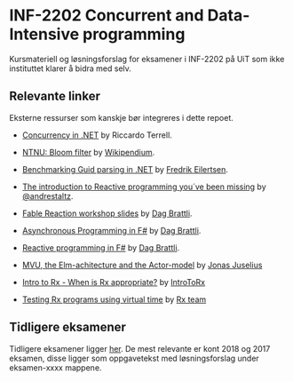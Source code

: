 # INF-2202 Concurrent and Data-Intensive programming

Kursmateriell og løsningsforslag for eksamener i INF-2202 på UiT som ikke instituttet klarer å bidra med selv.

## Relevante linker

Eksterne ressurser som kanskje bør integreres i dette repoet.

* [Concurrency in .NET](https://www.manning.com/books/concurrency-in-dot-net) by Riccardo Terrell.

* [NTNU: Bloom filter](https://www.wikipendium.no/TDT4225_Store_distribuerte_datamengder#bloom-filter) by [Wikipendium](https://www.wikipendium.no).

* [Benchmarking Guid parsing in .NET](https://gist.github.com/fredeil/8fbf6a869ae1ff7ac630ec2474752853) by [Fredrik Eilertsen](https://github.com/fredeil).

* [The introduction to Reactive programming you´ve been missing](https://gist.github.com/fredeil/dd2c45c3be18ad55b6fd0d65ec25c8de) by [@andrestaltz](https://twitter.com/andrestaltz).

* [Fable Reaction workshop slides](https://dbrattli.github.io/Fableconf/#1) by [Dag Brattli](https://github.com/dbrattli).

* [Asynchronous Programming in F#](https://medium.com/@dagbrattli/asynchronicity-in-f-eb4c952f0035) by [Dag Brattli](https://github.com/dbrattli).

* [Reactive programming in F#](https://medium.com/@dagbrattli/4540377d02fa) by [Dag Brattli](https://github.com/dbrattli).
  
* [MVU, the Elm-achitecture and the Actor-model](https://github.com/juselius/FSharpByExample) by [Jonas Juselius](https://github.com/juselius/)

* [Intro to Rx - When is Rx appropriate?](http://introtorx.com/Content/v1.0.10621.0/01_WhyRx.html#WhenRx) by [IntroToRx](http://introtorx.com/)

* [Testing Rx programs using virtual time](https://blogs.msdn.microsoft.com/rxteam/2012/06/14/testing-rx-queries-using-virtual-time-scheduling/) by [Rx team](https://social.msdn.microsoft.com/profile/Rx+team)

## Tidligere eksamener

Tidligere eksamener ligger [her](https://uit.no/om/enhet/artikkel?p_document_id=319867&p_dimension_id=88131).
De mest relevante er kont 2018 og 2017 eksamen, disse ligger som oppgavetekst med løsningsforslag under eksamen-xxxx mappene.